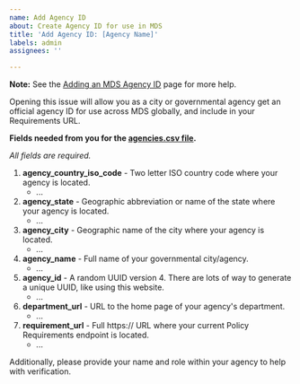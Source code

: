 ```yaml
---
name: Add Agency ID
about: Create Agency ID for use in MDS
title: 'Add Agency ID: [Agency Name]'
labels: admin
assignees: ''

---
```


**Note:** See the [Adding an MDS Agency ID](https://github.com/shareportation/SharePortation-Protocol-SPP-Example/wiki/Adding-an-MDS-Agency-ID) page for more help.

Opening this issue will allow you as a city or governmental agency get an official agency ID for use across MDS globally, and include in your Requirements URL.

**Fields needed from you for the [agencies.csv file](https://github.com/shareportation/SharePortation-Protocol-SPP-Example/blob/main/agencies.csv).**

_All fields are required._

1. **agency_country_iso_code** - Two letter ISO country code where your agency is located.
   - ...
1. **agency_state** - Geographic abbreviation or name of the state where your agency is located.
   - ...
1. **agency_city** - Geographic name of the city where your agency is located.
   - ...
1. **agency_name** - Full name of your governmental city/agency.
   - ...
1. **agency_id** - A random UUID version 4. There are lots of way to generate a unique UUID, like using this website.
   - ...
1. **department_url** - URL to the home page of your agency's department.
   - ...
1. **requirement_url** - Full https:// URL where your current Policy Requirements endpoint is located.
   - ...

Additionally, please provide your name and role within your agency to help with verification.
